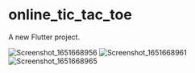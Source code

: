 # online_tic_tac_toe

A new Flutter project.

![Screenshot_1651668956](https://user-images.githubusercontent.com/103598601/166688014-acb4ca93-f87f-40ed-909e-c6fd3e08e827.png)
![Screenshot_1651668961](https://user-images.githubusercontent.com/103598601/166688035-ea4cb8aa-6266-497b-b846-513adbc77a73.png)
![Screenshot_1651668965](https://user-images.githubusercontent.com/103598601/166688059-f5be1ae2-8608-477a-ad7d-3536f116c9b4.png)

